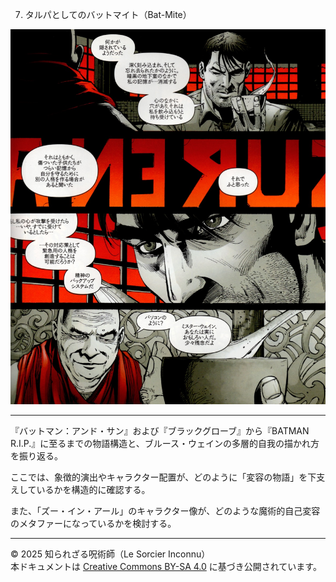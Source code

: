 7. タルパとしてのバットマイト（Bat-Mite）

<div align="center">
 <img src="tougel_02.jpg" width="600">
</div>

---

『バットマン：アンド・サン』および『ブラックグローブ』から『BATMAN R.I.P.』に至るまでの物語構造と、ブルース・ウェインの多層的自我の描かれ方を振り返る。

ここでは、象徴的演出やキャラクター配置が、どのように「変容の物語」を下支えしているかを構造的に確認する。

また、「ズー・イン・アール」のキャラクター像が、どのような魔術的自己変容のメタファーになっているかを検討する。

---

© 2025 知られざる呪術師（Le Sorcier Inconnu）  
本ドキュメントは [Creative Commons BY-SA 4.0](https://creativecommons.org/licenses/by-sa/4.0/deed.ja) に基づき公開されています。
